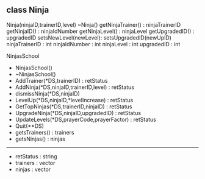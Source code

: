 class Ninja
-------------
Ninja(ninjaID,trainerID,level)
~Ninja()
getNinjaTrainer() : ninjaTrainerID
getNinjaID() : ninjaIdNumber
getNinjaLevel() : ninjaLevel
getUpgradedID() : upgradedID
setsNewLevel(newLevel):
setsUpgradedID(newUpID)
ninjaTrainerID : int
ninjaIdNumber : int
ninjaLevel : int
upgradedID : int

NinjasSchool
+ NinjasSchool()
+ ~NinjasSchool()
+ AddTrainer(*DS,trainerID) : retStatus
+ AddNinja(*DS,ninjaID,trainerID,level) : retStatus
+ dismissNinja(*DS,ninjaID)
+ LevelUp(*DS,ninjaID,*levelIncrease) : retStatus
+ GetTopNinjas(*DS,trainerID,ninjaID) : retStatus
+ UpgradeNinja(*DS,ninjaID,upgradedID) : retStatus
+ UpdateLevels(*DS,prayerCode,prayerFactor) : retStatus
+ Quit(**DS)
+ getsTrainers() : trainers
+ getsNinjas() : ninjas
----------------------------------------------------------------------------------------------
- retStatus : string
- trainers : vector<int>
- ninjas : vector<Ninja>